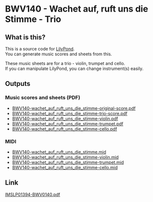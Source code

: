 BWV140 - Wachet auf, ruft uns die Stimme - Trio
===============================================

What is this?
-------------

This is a source code for [LilyPond](https://lilypond.org/).  
You can generate music scores and sheets from this.

These music sheets are for a trio - violin, trumpet and cello.  
If you can manipulate LilyPond, you can change instrument(s) easily.

Outputs
-------

### Music scores and sheets (PDF)

* [BWV140-wachet_auf_ruft_uns_die_stimme-original-score.pdf](https://github.com/hironobu-nagaya/BWV140-wachet_auf_ruft_uns_die_stimme-trio/raw/gh-pages/BWV140-wachet_auf_ruft_uns_die_stimme-original-score.pdf)
* [BWV140-wachet_auf_ruft_uns_die_stimme-trio-score.pdf](https://github.com/hironobu-nagaya/BWV140-wachet_auf_ruft_uns_die_stimme-trio/raw/gh-pages/BWV140-wachet_auf_ruft_uns_die_stimme-trio-score.pdf)
* [BWV140-wachet_auf_ruft_uns_die_stimme-violin.pdf](https://github.com/hironobu-nagaya/BWV140-wachet_auf_ruft_uns_die_stimme-trio/raw/gh-pages/BWV140-wachet_auf_ruft_uns_die_stimme-violin.pdf)
* [BWV140-wachet_auf_ruft_uns_die_stimme-trumpet.pdf](https://github.com/hironobu-nagaya/BWV140-wachet_auf_ruft_uns_die_stimme-trio/raw/gh-pages/BWV140-wachet_auf_ruft_uns_die_stimme-trumpet.pdf)
* [BWV140-wachet_auf_ruft_uns_die_stimme-cello.pdf](https://github.com/hironobu-nagaya/BWV140-wachet_auf_ruft_uns_die_stimme-trio/raw/gh-pages/BWV140-wachet_auf_ruft_uns_die_stimme-cello.pdf)

### MIDI

* [BWV140-wachet_auf_ruft_uns_die_stimme.mid](https://github.com/hironobu-nagaya/BWV140-wachet_auf_ruft_uns_die_stimme-trio/raw/gh-pages/BWV140-wachet_auf_ruft_uns_die_stimme.mid)
* [BWV140-wachet_auf_ruft_uns_die_stimme-violin.mid](https://github.com/hironobu-nagaya/BWV140-wachet_auf_ruft_uns_die_stimme-trio/raw/gh-pages/BWV140-wachet_auf_ruft_uns_die_stimme-violin.mid)
* [BWV140-wachet_auf_ruft_uns_die_stimme-trumpet.mid](https://github.com/hironobu-nagaya/BWV140-wachet_auf_ruft_uns_die_stimme-trio/raw/gh-pages/BWV140-wachet_auf_ruft_uns_die_stimme-trumpet.mid)
* [BWV140-wachet_auf_ruft_uns_die_stimme-cello.mid](https://github.com/hironobu-nagaya/BWV140-wachet_auf_ruft_uns_die_stimme-trio/raw/gh-pages/BWV140-wachet_auf_ruft_uns_die_stimme-cello.mid)

Link
----

[IMSLP01394-BWV0140.pdf](https://imslp.org/wiki/Special:ImagefromIndex/01394/wc17)
